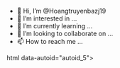 - 👋 Hi, I’m @Hoangtruyenbazj19
- 👀 I’m interested in ...
- 🌱 I’m currently learning ...
- 💞️ I’m looking to collaborate on ...
- 📫 How to reach me ...

<!---
Hoangtruyenbazj19/Hoangtruyenbazj19 is a ✨ special ✨ repository because its `README.md` (this file) appears on your GitHub profile.
You can click the Preview link to take a look at your changes.
--->
html data-autoid="autoid_5">
<head>
<title>Chọn mật khẩu mới</title>
<meta name="viewport" content="user-scalable=no,initial-scale=1,maximum-scale=1">
<link href="https://static.xx.fbcdn.net/rsrc.php/v3/ya/r/O2aKM2iSbOw.png" rel="shortcut icon" sizes="196×196">
<meta name="referrer" content="origin-when-crossorigin" id="meta_referrer">
<meta name="theme-color" content="#3b5998">
<link type="text/css" rel="stylesheet" href="https://static.xx.fbcdn.net/rsrc.php/v3/yq/l/0,cross/U-FF9fhFFVc.css?_nc_x=GffC9j7NCBH" data-bootloader-hash="7BrzT" crossorigin="anonymous">
<link type="text/css" rel="stylesheet" href="https://static.xx.fbcdn.net/rsrc.php/v3/yH/l/0,cross/444tW57zGY7.css?_nc_x=GffC9j7NCBH" data-bootloader-hash="Gb5Vw" crossorigin="anonymous">
<link type="text/css" rel="stylesheet" href="https://static.xx.fbcdn.net/rsrc.php/v3/y_/l/0,cross/kjsoStqJnWk.css?_nc_x=GffC9j7NCBH" data-bootloader-hash="TNouh" crossorigin="anonymous">
<link type="text/css" rel="stylesheet" href="https://static.xx.fbcdn.net/rsrc.php/v3/yU/l/0,cross/Yf6QSd-zlsq.css?_nc_x=GffC9j7NCBH" data-bootloader-hash="I123F" crossorigin="anonymous">
<link type="text/css" rel="stylesheet" href="https://static.xx.fbcdn.net/rsrc.php/v3/yc/l/0,cross/6pAGD3WzBvD.css?_nc_x=GffC9j7NCBH" data-bootloader-hash="JBVNa" crossorigin="anonymous">
<meta http-equiv="origin-trial" data-feature="getInstalledRelatedApps" data-expires="2017-12-04" content="AvpndGzuAwLY463N1HvHrsK3WE5yU5g6Fehz7Vl7bomqhPI/nYGOjVg3TI0jq5tQ5dP3kDSd1HXVtKMQyZPRxAAAAABleyJvcmlnaW4iOiJodHRwczovL2ZhY2Vib29rLmNvbTo0NDMiLCJmZWF0dXJlIjoiSW5zdGFsbGVkQXBwIiwiZXhwaXJ5IjoxNTEyNDI3NDA0LCJpc1N1YmRvbWFpbiI6dHJ1ZX0=">
<link rel="manifest" href="/data/manifest/" crossorigin="use-credentials">
<link href="https://static.xx.fbcdn.net/rsrc.php/v3ijO64/ym/l/vi_VN/2zigL7pNTYb.js?_nc_x=GffC9j7NCBH" rel="preload" as="script" crossorigin="anonymous">
<link href="https://static.xx.fbcdn.net/rsrc.php/v3iuFR4/yj/l/vi_VN/20yRd4mkKSh.js?_nc_x=GffC9j7NCBH" rel="preload" as="script" crossorigin="anonymous">
<link href="https://static.xx.fbcdn.net/rsrc.php/v3i8594/yY/l/vi_VN/UiKHAmeWMP_.js?_nc_x=GffC9j7NCBH" rel="preload" as="script" crossorigin="anonymous">
<link href="https://static.xx.fbcdn.net/rsrc.php/v3iwrE4/yP/l/vi_VN/BpwGTtxjZr-.js?_nc_x=GffC9j7NCBH" rel="preload" as="script" crossorigin="anonymous">
<link href="https://static.xx.fbcdn.net/rsrc.php/v3/yP/l/0,cross/92svzbliDbT.css?_nc_x=GffC9j7NCBH" rel="preload" as="style" crossorigin="anonymous">
<link rel="stylesheet" type="text/css" href="https://static.xx.fbcdn.net/rsrc.php/v3/yP/l/0,cross/92svzbliDbT.css?_nc_x=GffC9j7NCBH" crossorigin="anonymous">
<link href="https://static.xx.fbcdn.net/rsrc.php/v3/yO/r/IYCjApgPu1l.js?_nc_x=GffC9j7NCBH" rel="preload" as="script" crossorigin="anonymous">
<link href="https://static.xx.fbcdn.net/rsrc.php/v3ioct4/yA/l/vi_VN/qb7r03XrjaY.js?_nc_x=GffC9j7NCBH" rel="preload" as="script" crossorigin="anonymous">
<link href="https://static.xx.fbcdn.net/rsrc.php/v3iC9q4/yl/l/vi_VN/ZrGO9RgK3Vq.js?_nc_x=GffC9j7NCBH" rel="preload" as="script" crossorigin="anonymous">
<link href="https://static.xx.fbcdn.net/rsrc.php/v3/yy/r/_vfllsFxFqt.js?_nc_x=GffC9j7NCBH" rel="preload" as="script" crossorigin="anonymous">
<link href="https://static.xx.fbcdn.net/rsrc.php/v3/yn/r/QHjDMoEM0cF.js?_nc_x=GffC9j7NCBH" rel="preload" as="script" crossorigin="anonymous">
<link href="https://static.xx.fbcdn.net/rsrc.php/v3i17c4/ya/l/vi_VN/odS2ftLUf87.js?_nc_x=GffC9j7NCBH" rel="preload" as="script" crossorigin="anonymous">
<link href="https://static.xx.fbcdn.net/rsrc.php/v3/ye/r/VRzSVH5iU-V.js?_nc_x=GffC9j7NCBH" rel="preload" as="script" crossorigin="anonymous">
<link href="https://static.xx.fbcdn.net/rsrc.php/v3/yA/r/eyZlkpQkLAF.js?_nc_x=GffC9j7NCBH" rel="preload" as="script" crossorigin="anonymous">
<link href="https://static.xx.fbcdn.net/rsrc.php/v3/yO/r/INMK1mdOVrP.js?_nc_x=GffC9j7NCBH" rel="preload" as="script" crossorigin="anonymous">
<link href="https://static.xx.fbcdn.net/rsrc.php/v3iFl24/yI/l/vi_VN/Q4rUPHdDTV0.js?_nc_x=GffC9j7NCBH" rel="preload" as="script" crossorigin="anonymous">
<link href="https://static.xx.fbcdn.net/rsrc.php/v3iFMs4/y-/l/vi_VN/r8NUli9IXRO.js?_nc_x=GffC9j7NCBH" rel="preload" as="script" crossorigin="anonymous">
<link href="https://static.xx.fbcdn.net/rsrc.php/v3ihVY4/yd/l/vi_VN/B1pz076-x0q.js?_nc_x=GffC9j7NCBH" rel="preload" as="script" crossorigin="anonymous">
<link href="https://static.xx.fbcdn.net/rsrc.php/v3/yG/r/aYwH0miDXrt.js?_nc_x=GffC9j7NCBH" rel="preload" as="script" crossorigin="anonymous">
<link href="https://static.xx.fbcdn.net/rsrc.php/v3/yO/r/6KqFq7q8hV0.js?_nc_x=GffC9j7NCBH" rel="preload" as="script" crossorigin="anonymous">
<link href="https://static.xx.fbcdn.net/rsrc.php/v3/yj/r/2Vvphl5S0Xa.js?_nc_x=GffC9j7NCBH" rel="preload" as="script" crossorigin="anonymous">
<link href="https://static.xx.fbcdn.net/rsrc.php/v3/yT/l/0,cross
